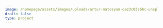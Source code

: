 ```yaml
---
image: /homepage/assets/images/uploads/artur-matosyan-qaz3c03sbhc-unsplash.jpg
draft: false
type: project
---
```

